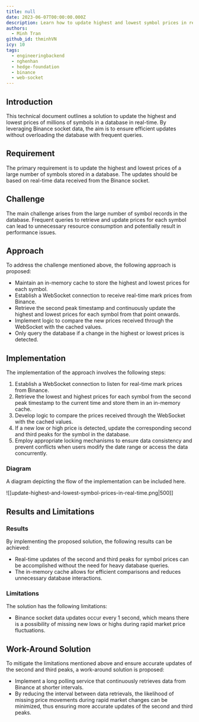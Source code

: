 ```yaml
---
title: null
date: 2023-06-07T00:00:00.000Z
description: Learn how to update highest and lowest symbol prices in real-time using Binance WebSocket and in-memory caching to reduce database load and improve price peak tracking efficiency.
authors:
  - Minh Tran
github_id: thminhVN
icy: 10
tags:
  - engineeringbackend
  - nghenhan
  - hedge-foundation
  - binance
  - web-socket
---
```


## Introduction
This technical document outlines a solution to update the highest and lowest prices of millions of symbols in a database in real-time. By leveraging Binance socket data, the aim is to ensure efficient updates without overloading the database with frequent queries.

## Requirement
The primary requirement is to update the highest and lowest prices of a large number of symbols stored in a database. The updates should be based on real-time data received from the Binance socket.

## Challenge
The main challenge arises from the large number of symbol records in the database. Frequent queries to retrieve and update prices for each symbol can lead to unnecessary resource consumption and potentially result in performance issues.

## Approach
To address the challenge mentioned above, the following approach is proposed:

- Maintain an in-memory cache to store the highest and lowest prices for each symbol.
- Establish a WebSocket connection to receive real-time mark prices from Binance.
- Retrieve the second peak timestamp and continuously update the highest and lowest prices for each symbol from that point onwards.
- Implement logic to compare the new prices received through the WebSocket with the cached values.
- Only query the database if a change in the highest or lowest prices is detected.

## Implementation
The implementation of the approach involves the following steps:

1. Establish a WebSocket connection to listen for real-time mark prices from Binance.
2. Retrieve the lowest and highest prices for each symbol from the second peak timestamp to the current time and store them in an in-memory cache.
3. Develop logic to compare the prices received through the WebSocket with the cached values.
4. If a new low or high price is detected, update the corresponding second and third peaks for the symbol in the database.
5. Employ appropriate locking mechanisms to ensure data consistency and prevent conflicts when users modify the date range or access the data concurrently.

### Diagram
A diagram depicting the flow of the implementation can be included here.

![[update-highest-and-lowest-symbol-prices-in-real-time.png|500]]

## Results and Limitations
### Results
By implementing the proposed solution, the following results can be achieved:

- Real-time updates of the second and third peaks for symbol prices can be accomplished without the need for heavy database queries.
- The in-memory cache allows for efficient comparisons and reduces unnecessary database interactions.

### Limitations
The solution has the following limitations:

- Binance socket data updates occur every 1 second, which means there is a possibility of missing new lows or highs during rapid market price fluctuations.

## Work-Around Solution
To mitigate the limitations mentioned above and ensure accurate updates of the second and third peaks, a work-around solution is proposed:

- Implement a long polling service that continuously retrieves data from Binance at shorter intervals.
- By reducing the interval between data retrievals, the likelihood of missing price movements during rapid market changes can be minimized, thus ensuring more accurate updates of the second and third peaks.


